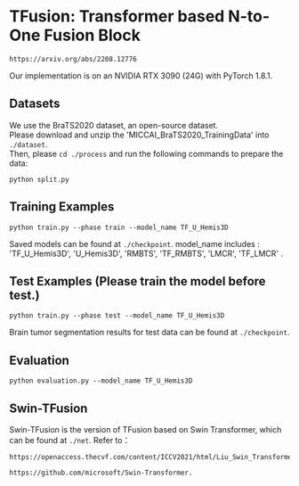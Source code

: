 # TFusion: Transformer based N-to-One Fusion Block
```
https://arxiv.org/abs/2208.12776
```
  
Our implementation is on an NVIDIA RTX 3090 (24G) with PyTorch 1.8.1.


## Datasets
We use the BraTS2020 dataset, an open-source dataset.    
Please download and unzip the 'MICCAI_BraTS2020_TrainingData' into `./dataset`.  
Then, please `cd ./process` and run the following commands to prepare the data:
```
python split.py
```

## Training Examples
```
python train.py --phase train --model_name TF_U_Hemis3D
```
Saved models can be found at `./checkpoint`. 
model_name includes :  'TF_U_Hemis3D', 'U_Hemis3D', 'RMBTS', 'TF_RMBTS', 'LMCR', 'TF_LMCR' .

## Test Examples (Please train the model before test.)
```
python train.py --phase test --model_name TF_U_Hemis3D
```
Brain tumor segmentation results for test data can be found at `./checkpoint`.  

## Evaluation
```
python evaluation.py --model_name TF_U_Hemis3D
```

## Swin-TFusion
Swin-TFusion is the version of TFusion based on Swin Transformer, which can be found at `./net`.
Refer to：
```
https://openaccess.thecvf.com/content/ICCV2021/html/Liu_Swin_Transformer_Hierarchical_Vision_Transformer_Using_Shifted_Windows_ICCV_2021_paper.html
```
```
https://github.com/microsoft/Swin-Transformer.
```



